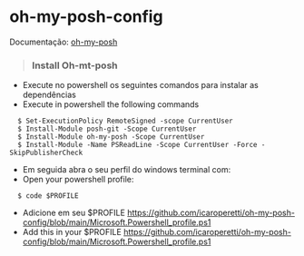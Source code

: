 # oh-my-posh-config

Documentação: [oh-my-posh](https://ohmyposh.dev/docs/installation/windows)

> ### Install Oh-mt-posh
  
  - Execute no powershell os seguintes comandos para instalar as dependências
  - Execute in powershell the following commands
  
  ```shell
    $ Set-ExecutionPolicy RemoteSigned -scope CurrentUser
    $ Install-Module posh-git -Scope CurrentUser
    $ Install-Module oh-my-posh -Scope CurrentUser
    $ Install-Module -Name PSReadLine -Scope CurrentUser -Force -SkipPublisherCheck
  ```
  
  - Em seguida abra o seu perfil do windows terminal com:
  - Open your powershell profile:
  
  ```shell
    $ code $PROFILE
  ```
  - Adicione em seu $PROFILE  https://github.com/icaroperetti/oh-my-posh-config/blob/main/Microsoft.Powershell_profile.ps1
  - Add this in your $PROFILE https://github.com/icaroperetti/oh-my-posh-config/blob/main/Microsoft.Powershell_profile.ps1
